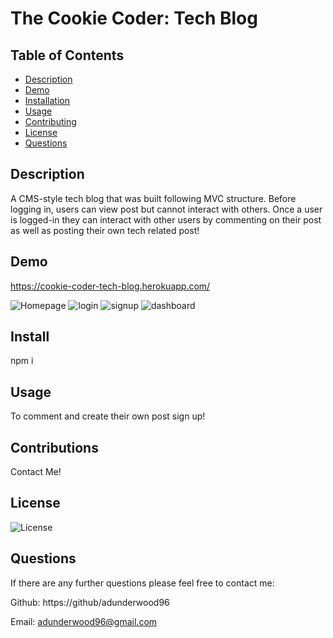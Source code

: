 # The Cookie Coder: Tech Blog

## Table of Contents

- [Description](#Description)
- [Demo](#Demo)
- [Installation](#Installation)
- [Usage](#Usage)
- [Contributing](#Contributing)
- [License](#License)
- [Questions](#Questions)

## Description

A CMS-style tech blog that was built following MVC structure. Before logging in, users can view post but cannot interact with others. Once a user is logged-in they can interact with other users by commenting on their post as well as posting their own tech related post!

## Demo
https://cookie-coder-tech-blog.herokuapp.com/

![Homepage](https://github.com/adunderwood96/tech-blog/blob/c89c17caa4181ad861ffe8084249b7b0573ccc0c/assets/images/homepage.png)
![login](https://github.com/adunderwood96/tech-blog/blob/c89c17caa4181ad861ffe8084249b7b0573ccc0c/assets/images/login.png)
![signup](https://github.com/adunderwood96/tech-blog/blob/c89c17caa4181ad861ffe8084249b7b0573ccc0c/assets/images/signup.png)
![dashboard](https://github.com/adunderwood96/tech-blog/blob/c89c17caa4181ad861ffe8084249b7b0573ccc0c/assets/images/dashboard.png)

## Install

npm i

## Usage

To comment and create their own post sign up!

## Contributions

Contact Me!

## License

![License](https://img.shields.io/badge/License-MIT-yellow.svg)

## Questions

If there are any further questions please feel free to contact me:

Github: https://github/adunderwood96

Email: adunderwood96@gmail.com
